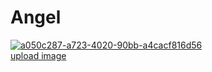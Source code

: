 # Angel


<a href="https://imgbb.com/"><img src="https://i.ibb.co/PzMN9rN/a050c287-a723-4020-90bb-a4cacf816d56.jpg" alt="a050c287-a723-4020-90bb-a4cacf816d56" border="0"></a><br /><a target='_blank' href='https://imgbb.com/'>upload image</a><br />
